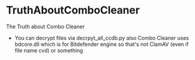 # TruthAboutComboCleaner
The Truth about Combo Cleaner
- You can decrypt files via decrpyt_all_ccdb.py also Combo Cleaner uses bdcore.dll which is for Bitdefender engine so that's not ClamAV (even if file name cvd) or something